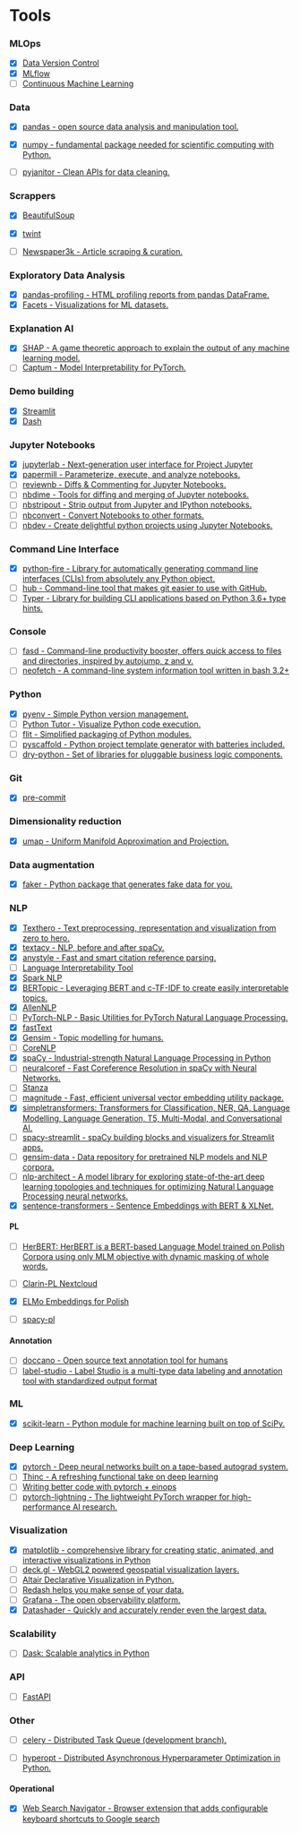 # Tools

### MLOps
- [x] [Data Version Control](https://github.com/iterative/dvc)
- [x] [MLflow](https://github.com/mlflow/mlflow/)
- [ ] [Continuous Machine Learning](https://github.com/iterative/cml)

### Data
- [x] [pandas - open source data analysis and manipulation tool.](https://github.com/pandas-dev/pandas)
- [x] [numpy - fundamental package needed for scientific computing with Python.](https://github.com/numpy/numpy)
- [ ] [pyjanitor - Clean APIs for data cleaning.](https://github.com/pyjanitor-devs/pyjanitor)


### Scrappers
- [x] [BeautifulSoup](https://www.crummy.com/software/BeautifulSoup/bs4/doc/#)
- [x] [twint](https://github.com/twintproject/twint)
- [ ] [Newspaper3k - Article scraping & curation.](https://github.com/codelucas/newspaper)
	

### Exploratory Data Analysis
- [x] [pandas-profiling - HTML profiling reports from pandas DataFrame.](https://github.com/pandas-profiling/pandas-profiling)
- [x] [Facets - Visualizations for ML datasets.](https://github.com/PAIR-code/facets)

### Explanation AI
- [x] [SHAP - A game theoretic approach to explain the output of any machine learning model.](https://github.com/slundberg/shap)
- [ ] [Captum - Model Interpretability for PyTorch.](https://github.com/pytorch/captum)

### Demo building
- [x] [Streamlit](https://github.com/streamlit/streamlit)
- [x] [Dash](https://github.com/plotly/dash)

### Jupyter Notebooks
- [x] [jupyterlab - Next-generation user interface for Project Jupyter](https://github.com/jupyterlab/jupyterlab)
- [x] [papermill - Parameterize, execute, and analyze notebooks.](https://github.com/nteract/papermill)
- [ ] [reviewnb - Diffs & Commenting for Jupyter Notebooks.](https://www.reviewnb.com/)
- [ ] [nbdime - Tools for diffing and merging of Jupyter notebooks.](https://github.com/jupyter/nbdime)
- [ ] [nbstripout - Strip output from Jupyter and IPython notebooks.](https://github.com/kynan/nbstripout)
- [ ] [nbconvert - Convert Notebooks to other formats.](https://github.com/jupyter/nbconvert)
- [ ] [nbdev - Create delightful python projects using Jupyter Notebooks.](https://github.com/fastai/nbdev)

### Command Line Interface
- [x] [python-fire - Library for automatically generating command line interfaces (CLIs) from absolutely any Python object.](https://github.com/google/python-fire)
- [ ] [hub - Command-line tool that makes git easier to use with GitHub.](https://github.com/github/hub)
- [ ] [Typer - Library for building CLI applications based on Python 3.6+ type hints.](https://github.com/tiangolo/typer)

### Console
- [ ] [fasd - Command-line productivity booster, offers quick access to files and directories, inspired by autojump, z and v.](https://github.com/clvv/fasd)
- [ ] [neofetch - A command-line system information tool written in bash 3.2+](https://github.com/dylanaraps/neofetch)

### Python
- [x] [pyenv - Simple Python version management.](https://github.com/pyenv/pyenv)
- [ ] [Python Tutor - Visualize Python code execution.](http://www.pythontutor.com/)
- [ ] [flit - Simplified packaging of Python modules.](https://github.com/takluyver/flit)
- [ ] [pyscaffold - Python project template generator with batteries included.](https://github.com/pyscaffold/pyscaffold)
- [ ] [dry-python - Set of libraries for pluggable business logic components.](https://github.com/dry-python)

### Git
- [x] [pre-commit](https://github.com/pre-commit/pre-commit)

### Dimensionality reduction
- [x] [umap - Uniform Manifold Approximation and Projection.](https://github.com/lmcinnes/umap)

### Data augmentation
- [x] [faker - Python package that generates fake data for you.](https://github.com/joke2k/faker)

### NLP
- [x] [Texthero - Text preprocessing, representation and visualization from zero to hero.](https://github.com/jbesomi/texthero)
- [x] [textacy -  NLP, before and after spaCy.](https://github.com/chartbeat-labs/textacy)
- [x] [anystyle - Fast and smart citation reference parsing.](https://github.com/inukshuk/anystyle)
- [ ] [Language Interpretability Tool](https://github.com/pair-code/lit)
- [x] [Spark NLP](https://github.com/JohnSnowLabs/spark-nlp)
- [x] [BERTopic - Leveraging BERT and c-TF-IDF to create easily interpretable topics.](https://github.com/MaartenGr/BERTopic/)
- [x] [AllenNLP](https://github.com/allenai/allennlp)
- [ ] [PyTorch-NLP - Basic Utilities for PyTorch Natural Language Processing.](https://github.com/PetrochukM/PyTorch-NLP)
- [x] [fastText](https://fasttext.cc/)
- [x] [Gensim - Topic modelling for humans.](https://radimrehurek.com/gensim/)
- [ ] [CoreNLP](https://github.com/stanfordnlp/CoreNLP)
- [x] [spaCy - Industrial-strength Natural Language Processing in Python](https://spacy.io/)
- [ ] [neuralcoref - Fast Coreference Resolution in spaCy with Neural Networks.](https://github.com/huggingface/neuralcoref)
- [ ] [Stanza](https://github.com/stanfordnlp/stanza)
- [ ] [magnitude - Fast, efficient universal vector embedding utility package.](https://github.com/plasticityai/magnitude)
- [x] [simpletransformers: Transformers for Classification, NER, QA, Language Modelling, Language Generation, T5, Multi-Modal, and Conversational AI.](https://github.com/ThilinaRajapakse/simpletransformers)
- [ ] [spacy-streamlit - spaCy building blocks and visualizers for Streamlit apps.](https://github.com/explosion/spacy-streamlit)
- [ ] [gensim-data - Data repository for pretrained NLP models and NLP corpora.](https://github.com/RaRe-Technologies/gensim-data)
- [ ] [nlp-architect - A model library for exploring state-of-the-art deep learning topologies and techniques for optimizing Natural Language Processing neural networks.](https://github.com/IntelLabs/nlp-architect)
- [x] [sentence-transformers - Sentence Embeddings with BERT & XLNet.](https://github.com/UKPLab/sentence-transformers)

#### PL
- [ ] [HerBERT: HerBERT is a BERT-based Language Model trained on Polish Corpora using only MLM objective with dynamic masking of whole words.](https://github.com/allegro/HerBERT)
- [ ] [Clarin-PL Nextcloud](https://nextcloud.clarin-pl.eu/index.php/s/luubhnS0AvjmtQc)
- [x] [ELMo Embeddings for Polish](https://clarin-pl.eu/dspace/handle/11321/690)
- [ ] [spacy-pl](https://github.com/ipipan/spacy-pl?fbclid=IwAR0nqC8DvTJSKVKMi_EKFG9nGVqqFmPrtoH6DKp-emc5FmIO7q0JKy3uKys)


#### Annotation
- [ ] [doccano - Open source text annotation tool for humans](https://github.com/doccano/doccano)
- [ ] [label-studio - Label Studio is a multi-type data labeling and annotation tool with standardized output format](https://github.com/heartexlabs/label-studio)

### ML
- [x] [scikit-learn - Python module for machine learning built on top of SciPy.](https://github.com/scikit-learn/scikit-learn)


### Deep Learning
- [x] [pytorch - Deep neural networks built on a tape-based autograd system.](https://github.com/pytorch/pytorch)
- [ ] [Thinc - A refreshing functional take on deep learning](https://github.com/explosion/thinc)
- [ ] [Writing better code with pytorch + einops](http://einops.rocks/pytorch-examples.html)
- [ ] [pytorch-lightning - The lightweight PyTorch wrapper for high-performance AI research.](https://github.com/PyTorchLightning/pytorch-lightning)

### Visualization
- [x] [matplotlib - comprehensive library for creating static, animated, and interactive visualizations in Python](https://github.com/matplotlib/matplotlib)
- [ ] [deck.gl - WebGL2 powered geospatial visualization layers.](https://github.com/visgl/deck.gl)
- [ ] [Altair Declarative Visualization in Python.](https://github.com/altair-viz/altair)
- [ ] [Redash helps you make sense of your data.](https://github.com/getredash/redash)
- [ ] [Grafana - The open observability platform.](https://github.com/grafana/grafana)
- [x] [Datashader - Quickly and accurately render even the largest data.](https://github.com/holoviz/datashader/)

### Scalability
- [ ] [Dask: Scalable analytics in Python](https://github.com/dask/dask)

### API
- [ ] [FastAPI](https://github.com/tiangolo/fastapi)

### Other
- [ ] [celery - Distributed Task Queue (development branch).](https://github.com/celery/celery)
- [ ] [hyperopt - Distributed Asynchronous Hyperparameter Optimization in Python.](https://github.com/hyperopt/hyperopt)



#### Operational
- [x] [Web Search Navigator - Browser extension that adds configurable keyboard shortcuts to Google search](https://github.com/infokiller/web-search-navigator)

